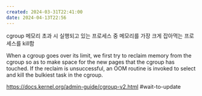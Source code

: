 ```yaml
---
created: 2024-03-31T22:41:00
date: 2024-04-13T22:56
---
```

cgroup 메모리 초과 시 실행되고 있는 프로세스 중 메모리를 가장 크게 잡아먹는 프로세스를 kill함

When a cgroup goes over its limit, we first try to reclaim memory from the cgroup so as to make space for the new pages that the cgroup has touched. If the reclaim is unsuccessful, an OOM routine is invoked to select and kill the bulkiest task in the cgroup.

https://docs.kernel.org/admin-guide/cgroup-v2.html
#wait-to-update 